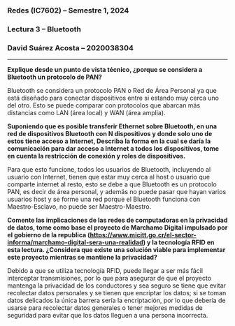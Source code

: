### **Redes (IC7602)** – Semestre 1, 2024
### **Lectura 3** – Bluetooth
### David Suárez Acosta – 2020038304
____

**Explique desde un punto de vista técnico, ¿porque se considera a Bluetooth un protocolo de PAN?**

Bluetooth se considera un protocolo PAN o Red de Área Personal ya que está diseñado para conectar dispositivos entre si estando muy cerca uno del otro. Esto se puede comparar con protocolos que abarcan más distancias como LAN (área local) y WAN (área amplia).

**Suponiendo que es posible transferir Ethernet sobre Bluetooth, en una red de dispositivos Bluetooth con N dispositivos y donde solo uno de estos tiene acceso a Internet, Describa la forma en la cual se daría la comunicación para dar acceso a Internet a todos los dispositivos, tome en cuenta la restricción de conexión y roles de dispositivos.**

Para que esto funcione, todos los usuarios de Bluetooth, incluyendo al usuario con Internet, tienen que estar muy cerca al host o usuario que comparte internet al resto, esto se debe a que Bluetooth es un protocolo PAN, es decir de área personal, y además no puede pasar que hayan varios usuarios host y se forme una red porque el Bluetooth funciona con Maestro-Esclavo, no puede ser Maestro-Maestro.

**Comente las implicaciones de las redes de computadoras en la privacidad de datos, tome como base el proyecto de Marchamo Digital impulsado por el gobierno de la republica (https://www.micitt.go.cr/el-sector-informa/marchamo-digital-sera-una-realidad) y la tecnología RFID en esta lectura. ¿Considera que existe una solución viable para implementar este proyecto mientras se mantiene la privacidad?**

Debido a que se utiliza tecnología RFID, puede llegar a ser más fácil interceptar transmisiones, por lo que para asegurar de que el proyecto mantenga la privacidad de los conductores y sea seguro se tiene que evitar recolectar datos personales y se tienen que encriptar los datos; si se toman datos delicados la única barrera sería la encriptación, por lo que debería de usarse para recolectar datos generales o tener mejores medidas de seguridad para evitar que los datos lleguen a una persona incorrecta.